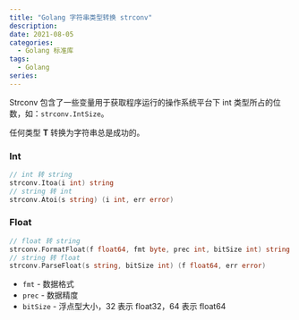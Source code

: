 ```yaml
---
title: "Golang 字符串类型转换 strconv"
description: 
date: 2021-08-05
categories:
  - Golang 标准库
tags:
  - Golang
series:	
---
```


Strconv 包含了一些变量用于获取程序运行的操作系统平台下 int 类型所占的位数，如：`strconv.IntSize`。

任何类型 **T** 转换为字符串总是成功的。

<!--more-->

### Int

```go
// int 转 string
strconv.Itoa(i int) string
// string 转 int
strconv.Atoi(s string) (i int, err error)
```

### Float

```go
// float 转 string
strconv.FormatFloat(f float64, fmt byte, prec int, bitSize int) string
// string 转 float
strconv.ParseFloat(s string, bitSize int) (f float64, err error)
```

- `fmt` - 数据格式
- `prec` - 数据精度
- `bitSize` - 浮点型大小，32 表示 float32，64 表示 float64


